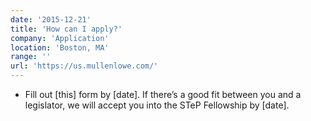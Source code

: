 ```yaml
---
date: '2015-12-21'
title: 'How can I apply?'
company: 'Application'
location: 'Boston, MA'
range: ''
url: 'https://us.mullenlowe.com/'
---
```


- Fill out [this] form by [date]. If there’s a good fit between you and a legislator, we will accept you into the STeP Fellowship by [date].
